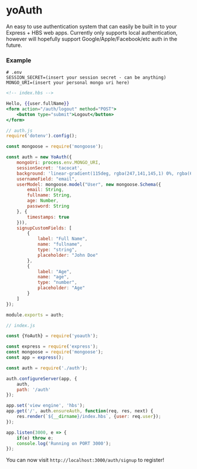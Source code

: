 # yoAuth
An easy to use authentication system that can easily be built in to your Express + HBS web apps. Currently only supports local authentication, however will hopefully support Google/Apple/Facebook/etc auth in the future.

### Example
```env
# .env
SESSION_SECRET=(insert your session secret - can be anything)
MONGO_URI=(insert your personal mongo uri here)
```

```hbs
<!-- index.hbs -->

Hello, {{user.fullName}}
<form action="/auth/logout" method="POST">
    <button type="submit">Logout</button>
</form>
```

```js
// auth.js
require('dotenv').config();

const mongoose = require('mongoose');

const auth = new YoAuth({
    mongoUri: process.env.MONGO_URI,
    sessionSecret: 'tacocat',
    background: 'linear-gradient(115deg, rgba(247,141,145,1) 0%, rgba(66,189,210,1) 100%)',
    usernameField: "email",
    userModel: mongoose.model("User", new mongoose.Schema({
        email: String,
        fullname: String,
        age: Number,
        password: String
    }, {
        timestamps: true
    })),
    signupCustomFields: [
        {
            label: "Full Name",
            name: "fullname",
            type: "string",
            placeholder: "John Doe"
        },
        {
            label: "Age",
            name: "age",
            type: "number",
            placeholder: "Age"
        }
    ]
});

module.exports = auth;
```

```js
// index.js

const {YoAuth} = require('yoauth');

const express = require('express');
const mongoose = require('mongoose');
const app = express();

const auth = require('./auth');

auth.configureServer(app, {
    auth,
    path: '/auth'
});

app.set('view engine', 'hbs');
app.get('/', auth.ensureAuth, function(req, res, next) {
    res.render(`${__dirname}/index.hbs`, {user: req.user});
});

app.listen(3000, e => {
    if(e) throw e;
    console.log('Running on PORT 3000');
});
```

You can now visit `http://localhost:3000/auth/signup` to register!
